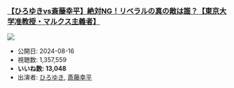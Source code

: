 ### [【ひろゆきvs斎藤幸平】絶対NG！リベラルの真の敵は誰？【東京大学准教授・マルクス主義者】](https://www.youtube.com/watch?v=gpoohY5z6MI)
[![](https://img.youtube.com/vi/gpoohY5z6MI/sddefault.jpg)](https://www.youtube.com/watch?v=gpoohY5z6MI)
-   公開日: 2024-08-16
-   視聴数: 1,357,559
-   **いいね数: 13,048**
-   出演者: [ひろゆき](/rehacq_fan/people/ひろゆき "wikilink"), [斎藤幸平](/rehacq_fan/people/斎藤幸平 "wikilink")
